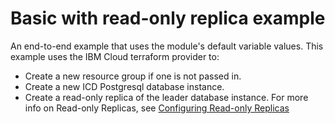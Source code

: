 # Basic with read-only replica example

An end-to-end example that uses the module's default variable values. This example uses the IBM Cloud terraform provider to:

- Create a new resource group if one is not passed in.
- Create a new ICD Postgresql database instance.
- Create a read-only replica of the leader database instance. For more info on Read-only Replicas, see [Configuring Read-only Replicas](https://cloud.ibm.com/docs/databases-for-postgresql?topic=databases-for-postgresql-read-only-replicas)
